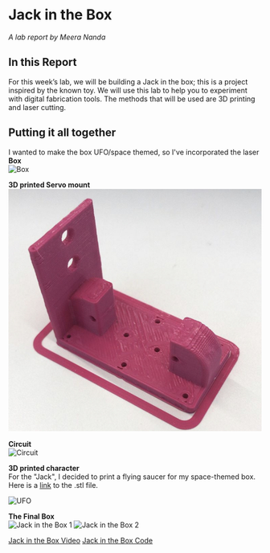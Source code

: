# Jack in the Box

*A lab report by Meera Nanda*

## In this Report

For this week’s lab, we will be building a Jack in the box; this is a project inspired by the known toy. We will use this lab to help you to experiment with digital fabrication tools. The methods that will be used are 3D printing and laser cutting.

## Putting it all together

I wanted to make the box UFO/space themed, so I've incorporated the laser 
**Box**\
![Box](/images/Box.png)

**3D printed Servo mount**\
![Servo Mount](/images/ServoMount.png)

**Circuit**\
![Circuit](/images/JackintheBoxCircuit.png)

**3D printed character**\
For the "Jack", I decided to print a flying saucer for my space-themed box. Here is a [link](/UFO.stl) to the .stl file.

![UFO](/images/UFO.png)


**The Final Box**\
![Jack in the Box 1](/images/JackintheBox1.png)
![Jack in the Box 2](/images/JackintheBox2.png)

[Jack in the Box Video](https://youtu.be/AER3C5NKMu8)
[Jack in the Box Code](/code/JackintheBox.ino)
